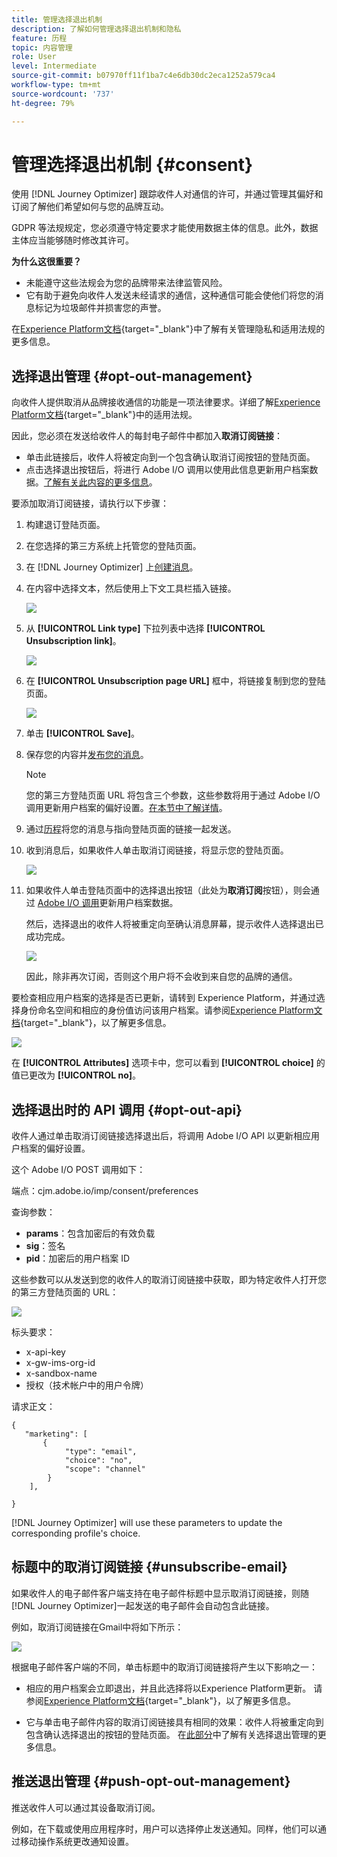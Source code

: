 ```yaml
---
title: 管理选择退出机制
description: 了解如何管理选择退出机制和隐私
feature: 历程
topic: 内容管理
role: User
level: Intermediate
source-git-commit: b07970ff11f1ba7c4e6db30dc2eca1252a579ca4
workflow-type: tm+mt
source-wordcount: '737'
ht-degree: 79%

---
```


# 管理选择退出机制 {#consent}

使用 [!DNL Journey Optimizer] 跟踪收件人对通信的许可，并通过管理其偏好和订阅了解他们希望如何与您的品牌互动。<!--Their preferences and subscriptions are handled through Consent management.-->

GDPR 等法规规定，您必须遵守特定要求才能使用数据主体的信息。此外，数据主体应当能够随时修改其许可。

**为什么这很重要？**

* 未能遵守这些法规会为您的品牌带来法律监管风险。
* 它有助于避免向收件人发送未经请求的通信，这种通信可能会使他们将您的消息标记为垃圾邮件并损害您的声誉。

在[Experience Platform文档](https://experienceleague.adobe.com/docs/experience-platform/privacy/home.html?lang=zh-Hans){target=&quot;_blank&quot;}中了解有关管理隐私和适用法规的更多信息。

<!--* Recipients should be able to opt-in/opt-out from receiving electronic communication through one or more channel
* Recipients expect the brand to offer preference centre capability that controls how brand should engage with them (example: channel of communication, invasive and non-invasive tracking etc). This helps to fulfil regulatory obligations and also facilitates quality engagement with recipient. 
* The third category is the capability to offer subscription to recipients (newsletter, etc)-->

## 选择退出管理 {#opt-out-management}

向收件人提供取消从品牌接收通信的功能是一项法律要求。详细了解[Experience Platform文档](https://experienceleague.adobe.com/docs/experience-platform/privacy/regulations/overview.html?lang=zh-Hans#regulations){target=&quot;_blank&quot;}中的适用法规。

因此，您必须在发送给收件人的每封电子邮件中都加入&#x200B;**取消订阅链接**：
* 单击此链接后，收件人将被定向到一个包含确认取消订阅按钮的登陆页面。
* 点击选择退出按钮后，将进行 Adobe I/O 调用以使用此信息更新用户档案数据。[了解有关此内容的更多信息](#consent-service-api)。

要添加取消订阅链接，请执行以下步骤：

1. 构建退订登陆页面。
1. 在您选择的第三方系统上托管您的登陆页面。
1. 在 [!DNL Journey Optimizer] 上[创建消息](../../help/using/create-message.md)。

   <!--The link to your landing page should contain a static URL and the profile ID.-->

1. 在内容中选择文本，然后使用上下文工具栏插入链接。

   ![](assets/opt-out-insert-link.png)

1. 从 **[!UICONTROL Link type]** 下拉列表中选择 **[!UICONTROL Unsubscription link]**。

   ![](assets/opt-out-link-type.png)

1. 在 **[!UICONTROL Unsubscription page URL]** 框中，将链接复制到您的登陆页面。

   ![](assets/opt-out-link-url.png)

1. 单击 **[!UICONTROL Save]**。

1. 保存您的内容并[发布您的消息](../../help/using/publish-manage-message.md)。

   >[!NOTE]
   >
   >您的第三方登陆页面 URL 将包含三个参数，这些参数将用于通过 Adobe I/O 调用更新用户档案的偏好设置。[在本节中了解详情](#consent-service-api)。

1. 通过[历程](building-journeys/journey.md)将您的消息与指向登陆页面的链接一起发送。

1. 收到消息后，如果收件人单击取消订阅链接，将显示您的登陆页面。

   ![](assets/opt-out-lp-example.png)

1. 如果收件人单击登陆页面中的选择退出按钮（此处为&#x200B;**取消订阅**&#x200B;按钮），则会通过 [Adobe I/O 调用](#opt-out-api)更新用户档案数据。

   然后，选择退出的收件人将被重定向至确认消息屏幕，提示收件人选择退出已成功完成。

   ![](assets/opt-out-confirmation-example.png)

   因此，除非再次订阅，否则这个用户将不会收到来自您的品牌的通信。

要检查相应用户档案的选择是否已更新，请转到 Experience Platform，并通过选择身份命名空间和相应的身份值访问该用户档案。请参阅[Experience Platform文档](https://experienceleague.adobe.com/docs/experience-platform/profile/ui/user-guide.html?lang=zh-Hans#getting-started){target=&quot;_blank&quot;}，以了解更多信息。

![](assets/opt-out-profile-choice.png)

在 **[!UICONTROL Attributes]** 选项卡中，您可以看到 **[!UICONTROL choice]** 的值已更改为 **[!UICONTROL no]**。

<!--The opt-out URL is resolved upon each recipient receiving the message. It is then personalized with the relevant encrypted parameters (profile ID, profile name, journey ID, sandbox ID, and message execution ID).-->

## 选择退出时的 API 调用 {#opt-out-api}

收件人通过单击取消订阅链接选择退出后，将调用 Adobe I/O API <!--Consent service API to capture the encrypted data and-->以更新相应用户档案的偏好设置。

这个 Adobe I/O POST 调用如下：

端点：cjm.adobe.io/imp/consent/preferences

查询参数：
* **params**：包含加密后的有效负载
* **sig**：签名 <!--which signature?-->
* **pid**：加密后的用户档案 ID

这些参数可以从发送到您的收件人的取消订阅链接中获取，即为特定收件人打开您的第三方登陆页面的 URL：

![](assets/opt-out-parameters.png)

<!--QUESTION: How do you get the URL built for each recipient? Do you have to wait until each targeted recipient receives the unsubscribe link or can you deduce it in advance? Is it done automatically upon the API call or do you have to do something manually for each profile? In other words will the LP automatically include the 3 parameters or do you have to insert something manually? Still not completely clear-->

标头要求：
* x-api-key
* x-gw-ims-org-id
* x-sandbox-name
* 授权（技术帐户中的用户令牌）<!--How do you find this information? And other header elements?-->

请求正文：

```
{
   "marketing": [
       {
            "type": "email",           
            "choice": "no",          
            "scope": "channel"       
        }
    ],
 
}
```

<!--The Consent service /-->[!DNL Journey Optimizer] will <!--decrypt and-->use these parameters to update the corresponding profile's choice. <!--and provide an answer back to the landing page.-->

## 标题中的取消订阅链接 {#unsubscribe-email}

如果收件人的电子邮件客户端支持在电子邮件标题中显示取消订阅链接，则随[!DNL Journey Optimizer]一起发送的电子邮件会自动包含此链接。

例如，取消订阅链接在Gmail中将如下所示：

![](assets/unsubscribe-email.png)

根据电子邮件客户端的不同，单击标题中的取消订阅链接将产生以下影响之一：

* 相应的用户档案会立即退出，并且此选择将以Experience Platform更新。 请参阅[Experience Platform文档](https://experienceleague.adobe.com/docs/experience-platform/profile/ui/user-guide.html?lang=en#getting-started){target=&quot;_blank&quot;}，以了解更多信息。

* 它与单击电子邮件内容的取消订阅链接具有相同的效果：收件人将被重定向到包含确认选择退出的按钮的登陆页面。 在[此部分](#opt-out-management)中了解有关选择退出管理的更多信息。

## 推送退出管理 {#push-opt-out-management}

推送收件人可以通过其设备取消订阅。

例如，在下载或使用应用程序时，用户可以选择停止发送通知。同样，他们可以通过移动操作系统更改通知设置。
